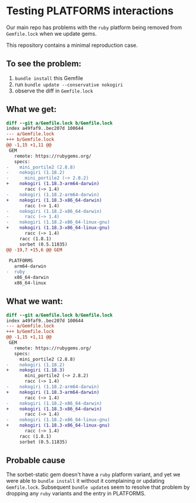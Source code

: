 # Testing PLATFORMS interactions

Our main repo has problems with the `ruby` platform being removed from `Gemfile.lock` when we update gems.

This repository contains a minimal reproduction case.

## To see the problem:

1. `bundle install` this Gemfile
2. run `bundle update --conservative nokogiri`
3. observe the diff in `Gemfile.lock`

## What we get:

```diff
diff --git a/Gemfile.lock b/Gemfile.lock
index a49faf9..bec207d 100644
--- a/Gemfile.lock
+++ b/Gemfile.lock
@@ -1,15 +1,11 @@
 GEM
   remote: https://rubygems.org/
   specs:
-    mini_portile2 (2.8.8)
-    nokogiri (1.18.2)
-      mini_portile2 (~> 2.8.2)
+    nokogiri (1.18.3-arm64-darwin)
       racc (~> 1.4)
-    nokogiri (1.18.2-arm64-darwin)
+    nokogiri (1.18.3-x86_64-darwin)
       racc (~> 1.4)
-    nokogiri (1.18.2-x86_64-darwin)
-      racc (~> 1.4)
-    nokogiri (1.18.2-x86_64-linux-gnu)
+    nokogiri (1.18.3-x86_64-linux-gnu)
       racc (~> 1.4)
     racc (1.8.1)
     sorbet (0.5.11835)
@@ -19,7 +15,6 @@ GEM
 
 PLATFORMS
   arm64-darwin
-  ruby
   x86_64-darwin
   x86_64-linux
```

## What we want:

```diff
diff --git a/Gemfile.lock b/Gemfile.lock
index a49faf9..bec207d 100644
--- a/Gemfile.lock
+++ b/Gemfile.lock
@@ -1,15 +1,11 @@
 GEM
   remote: https://rubygems.org/
   specs:
     mini_portile2 (2.8.8)
-    nokogiri (1.18.2)
+    nokogiri (1.18.3)
       mini_portile2 (~> 2.8.2)
       racc (~> 1.4)
-    nokogiri (1.18.2-arm64-darwin)
+    nokogiri (1.18.3-arm64-darwin)
       racc (~> 1.4)
-    nokogiri (1.18.2-x86_64-darwin)
+    nokogiri (1.18.3-x86_64-darwin)
       racc (~> 1.4)
-    nokogiri (1.18.2-x86_64-linux-gnu)
+    nokogiri (1.18.3-x86_64-linux-gnu)
       racc (~> 1.4)
     racc (1.8.1)
     sorbet (0.5.11835)
```

## Probable cause

The sorbet-static gem doesn't have a `ruby` platform variant, and yet we were able to `bundle install` it without it complaining or updating `Gemfile.lock`.  Subsequent `bundle update`s seem to resolve that problem by dropping any `ruby` variants and the entry in PLATFORMS.
